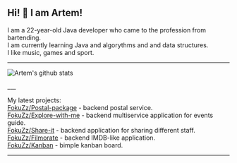 ## Hi! 👋 I am Artem!
I am a 22-year-old Java developer who came to the profession from bartending.<br>
I am currently learning Java and algorythms and and data structures. <br>
I like music, games and sport.<br>
___
<p>
  <img src="https://github-readme-stats.vercel.app/api?username=FokuZz&show_icons=true&hide_border=true&theme=default&rank_icon=github" alt="Artem's github stats"/>
</p>
___

My latest projects: <br>
[FokuZz/Postal-package](https://github.com/FokuZz/java-postal-package/) - backend postal service. <br>
[FokuZz/Explore-with-me](https://github.com/FokuZz/java-explore-with-me) - backend multiservice application for events guide.<br>
[FokuZz/Share-it](https://github.com/FokuZz/java-shareit) - backend application for sharing different staff.<br>
[FokuZz/Filmorate](https://github.com/FokuZz/java-filmorate) - backend IMDB-like application.<br>
[FokuZz/Kanban](https://github.com/FokuZz/java-kanban) - bimple kanban board.
___
